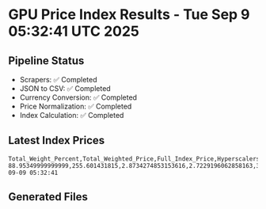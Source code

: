 # GPU Price Index Results - Tue Sep  9 05:32:41 UTC 2025

## Pipeline Status
- Scrapers: ✅ Completed
- JSON to CSV: ✅ Completed
- Currency Conversion: ✅ Completed
- Price Normalization: ✅ Completed
- Index Calculation: ✅ Completed

## Latest Index Prices
```
Total_Weight_Percent,Total_Weighted_Price,Full_Index_Price,Hyperscalers_Only_Price,Non_Hyperscalers_Only_Price,Hyperscaler_Weight,Non_Hyperscaler_Weight,Calculation_Date
88.95349999999999,255.601431815,2.8734274853153616,2.7229196062858163,3.127232125870114,55.84,33.113499999999995,2025-09-09 05:32:41
```

## Generated Files
```
```
